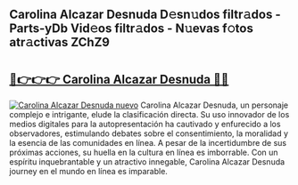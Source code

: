 ## Carolina Alcazar Desnuda D𝚎sn𝚞dos filtr𝚊dos - Parts-yDb Vid𝚎os filtr𝚊dos - N𝚞evas f𝚘tos atr𝚊ctivas ZChZ9

# <h2><a href="http://mb3ine.tromn.icu/?c=Carolina+Alcazar+Desnuda">🔗👉👉👉 Carolina Alcazar Desnuda 🔗🔗</a></h2>

[![Carolina Alcazar Desnuda nuevo](https://i.imgur.com/pEAQMta.gif)](http://mb3ine.tromn.icu/?c=Carolina+Alcazar+Desnuda)
Carolina Alcazar Desnuda, un personaje complejo e intrigante, elude la clasificación directa. Su uso innovador de los medios digitales para la autopresentación ha cautivado y enfurecido a los observadores, estimulando debates sobre el consentimiento, la moralidad y la esencia de las comunidades en línea. A pesar de la incertidumbre de sus próximas acciones, su huella en la cultura en línea es imborrable. Con un espíritu inquebrantable y un atractivo innegable, Carolina Alcazar Desnuda journey en el mundo en línea es imparable.
